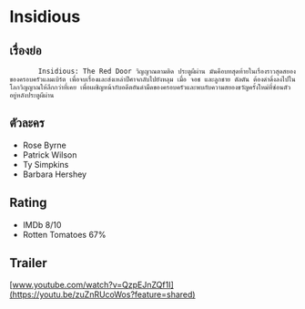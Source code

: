 # Insidious

## เรื่องย่อ
           Insidious: The Red Door วิญญาณตามติด ประตูผีผ่าน มันคือบทสุดท้ายในเรื่องราวสุดสยองของครอบครัวแลมเบิร์ต เพื่อจบเรื่องและส่งเหล่าปีศาจกลับไปยังหลุม เมื่อ จอช และลูกชาย ดัลตัน ต้องดำดิ่งลงไปในโลกวิญญาณให้ลึกกว่าที่เคย เพื่อเผชิญหน้ากับอดีตอันดำมืดของครอบครัวและพบกับความสยองขวัญครั้งใหม่ที่ซ่อนตัวอยู่หลังประตูผีผ่าน


## ตัวละคร
- Rose Byrne
- Patrick Wilson
- Ty Simpkins
- Barbara Hershey

## Rating
- IMDb 8/10
- Rotten Tomatoes 67%

## Trailer
[www.youtube.com/watch?v=QzpEJnZQf1I](https://youtu.be/zuZnRUcoWos?feature=shared)